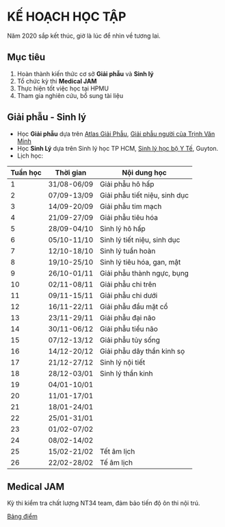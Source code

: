 # KẾ HOẠCH HỌC TẬP
Năm 2020 sắp kết thúc, giờ là lúc để nhìn về tương lai.

## Mục tiêu
1. Hoàn thành kiến thức cơ sở **Giải phẫu** và **Sinh lý**
2. Tổ chức kỳ thi **Medical JAM**
3. Thực hiện tốt việc học tại HPMU
4. Tham gia nghiên cứu, bổ sung tài liệu

## Giải phẫu - Sinh lý
* Học **Giải phẫu** dựa trên [Atlas Giải Phẫu](https://github.com/MLockers/Atlas-collection/blob/master/Netter-Interactive-Atlas-of-Human-Anatomy/Netter-Interactive-Atlas-of-Human-Anatomy%5Bvi%5D.pdf), [Giải phẫu người của Trịnh Văn Minh](https://github.com/MLockers/HPMUDocs-2017/blob/master/Giai-phau)
* Học **Sinh Lý** dựa trên Sinh lý học TP HCM, [Sinh lý học bộ Y Tế](https://github.com/MLockers/HPMUDocs-2018/blob/master/Sinh-ly/Sinh-ly-hoc%5BBo-Y-te%5D.pdf), Guyton.
* Lịch học:

| Tuần học | Thời gian | Nội dung học |
| -------- | --------- | ------------ |
| 1 | 31/08-06/09 | Giải phẫu hô hấp |
| 2 | 07/09-13/09 | Giải phẫu tiết niệu, sinh dục |
| 3 | 14/09-20/09 | Giải phẫu tim mạch |
| 4 | 21/09-27/09 | Giải phẫu tiêu hóa |
| 5 | 28/09-04/10 | Sinh lý hô hấp |
| 6 | 05/10-11/10 | Sinh lý tiết niệu, sinh dục |
| 7 | 12/10-18/10 | Sinh lý tuần hoàn |
| 8 | 19/10-25/10 | Sinh lý tiêu hóa, gan, mật |
| 9 | 26/10-01/11 | Giải phẫu thành ngực, bụng |
| 10 | 02/11-08/11 | Giải phẫu chi trên |
| 11 | 09/11-15/11 | Giải phẫu chi dưới |
| 12 | 16/11-22/11 | Giải phẫu đầu mặt cổ |
| 13 | 23/11-29/11 | Giải phẫu đại não |
| 14 | 30/11-06/12 | Giải phẫu tiểu não |
| 15 | 07/12-13/12 | Giải phẫu tủy sống |
| 16 | 14/12-20/12 | Giải phẫu dây thần kinh sọ |
| 17 | 21/12-27/12 | Sinh lý nội tiết |
| 18 | 28/12-03/01 | Sinh lý thần kinh |
| 19 | 04/01-10/01 | |
| 20 | 11/01-17/01 | |
| 21 | 18/01-24/01 | |
| 22 | 25/01-31/01 | |
| 23 | 01/02-07/02 | |
| 24 | 08/02-14/02 | |
| 25 | 15/02-21/02 | Tết âm lịch |
| 26 | 22/02-28/02 | Tế âm lịch |

## Medical JAM
Kỳ thi kiểm tra chất lượng NT34 team, đảm bảo tiến độ ôn thi nội trú.

[Bảng điểm](https://docs.google.com/spreadsheets/d/1s2_SJy6Qr2aDFlBPaywOvYPcKxxs6_3IILCCrNUYYtM/edit?usp=sharing)
